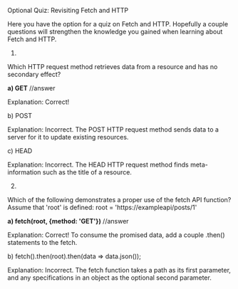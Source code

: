 Optional Quiz: Revisiting Fetch and HTTP

Here you have the option for a quiz on Fetch and HTTP. Hopefully a couple questions will strengthen the knowledge you gained when learning about Fetch and HTTP.

1)

Which HTTP request method retrieves data from a resource and has no secondary effect?

**a) GET** //answer

Explanation: Correct!

b) POST

Explanation: Incorrect. The POST HTTP request method sends data to a server for it to update existing resources.

c) HEAD

Explanation: Incorrect. The HEAD HTTP request method finds meta-information such as the title of a resource.



2)

Which of the following demonstrates a proper use of the fetch API function? Assume that 'root' is defined: root = 'https://exampleapi/posts/1'

**a) fetch(root, {method: 'GET'})** //answer

Explanation: Correct! To consume the promised data, add a couple .then() statements to the fetch.

b) fetch().then(root).then(data => data.json());

Explanation: Incorrect. The fetch function takes a path as its first parameter, and any specifications in an object as the optional second parameter.
